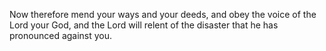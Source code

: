 Now therefore mend your ways and your deeds, and obey the voice of the Lord your God, and the Lord will relent of the disaster that he has pronounced against you.
